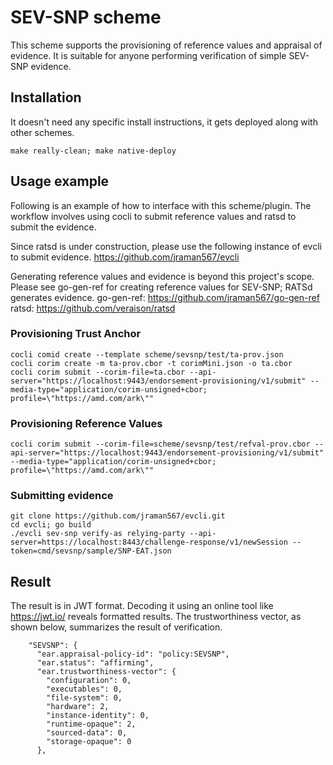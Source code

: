 # SEV-SNP scheme

This scheme supports the provisioning of reference values and appraisal of evidence. It is suitable for anyone performing verification of simple SEV-SNP evidence.

## Installation

It doesn't need any specific install instructions, it gets deployed along with other schemes.
```
make really-clean; make native-deploy
```

## Usage example

Following is an example of how to interface with this scheme/plugin. The workflow involves using cocli to submit reference values and ratsd to submit the evidence.

Since ratsd is under construction, please use the following instance of evcli to submit evidence.
https://github.com/jraman567/evcli

Generating reference values and evidence is beyond this project's scope. Please see go-gen-ref for creating reference values for SEV-SNP; RATSd generates evidence.
go-gen-ref: https://github.com/jraman567/go-gen-ref
ratsd: https://github.com/veraison/ratsd

### Provisioning Trust Anchor
```
cocli comid create --template scheme/sevsnp/test/ta-prov.json
cocli corim create -m ta-prov.cbor -t corimMini.json -o ta.cbor
cocli corim submit --corim-file=ta.cbor --api-server="https://localhost:9443/endorsement-provisioning/v1/submit" --media-type="application/corim-unsigned+cbor; profile=\"https://amd.com/ark\""
```

### Provisioning Reference Values
```
cocli corim submit --corim-file=scheme/sevsnp/test/refval-prov.cbor --api-server="https://localhost:9443/endorsement-provisioning/v1/submit" --media-type="application/corim-unsigned+cbor; profile=\"https://amd.com/ark\""
```

### Submitting evidence
```
git clone https://github.com/jraman567/evcli.git
cd evcli; go build
./evcli sev-snp verify-as relying-party --api-server=https://localhost:8443/challenge-response/v1/newSession --token=cmd/sevsnp/sample/SNP-EAT.json
```

## Result
The result is in JWT format. Decoding it using an online tool like https://jwt.io/ reveals formatted results. The trustworthiness vector, as shown below, summarizes the result of verification.
```
    "SEVSNP": {
      "ear.appraisal-policy-id": "policy:SEVSNP",
      "ear.status": "affirming",
      "ear.trustworthiness-vector": {
        "configuration": 0,
        "executables": 0,
        "file-system": 0,
        "hardware": 2,
        "instance-identity": 0,
        "runtime-opaque": 2,
        "sourced-data": 0,
        "storage-opaque": 0
      },
```